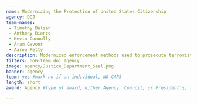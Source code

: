 ```yaml
---
name: Modernizing the Protection of United States Citizenship
agency: DOJ
team-names:
 - Timothy Belsan
 - Anthony Bianco
 - Kevin Connolly
 - Aram Gavoor
 - Aaron Petty
description: Modernized enforcement methods used to prosecute terrorists, war criminals, child sex abusers, and violent felons who unlawfully naturalized. Their efforts resulted in a 98% favorable outcome rate in federal courts.
filters: GoG-team doj agency
image: agency/Justice_Department_Seal.png
banner: agency
team: yes #mark no if an individual, NO CAPS
length: short
award: Agency #type of award, either Agency, Council, or President's; this is case sensitive so make sure to match the options listed exactly. This section generates the format of the card

---
```

